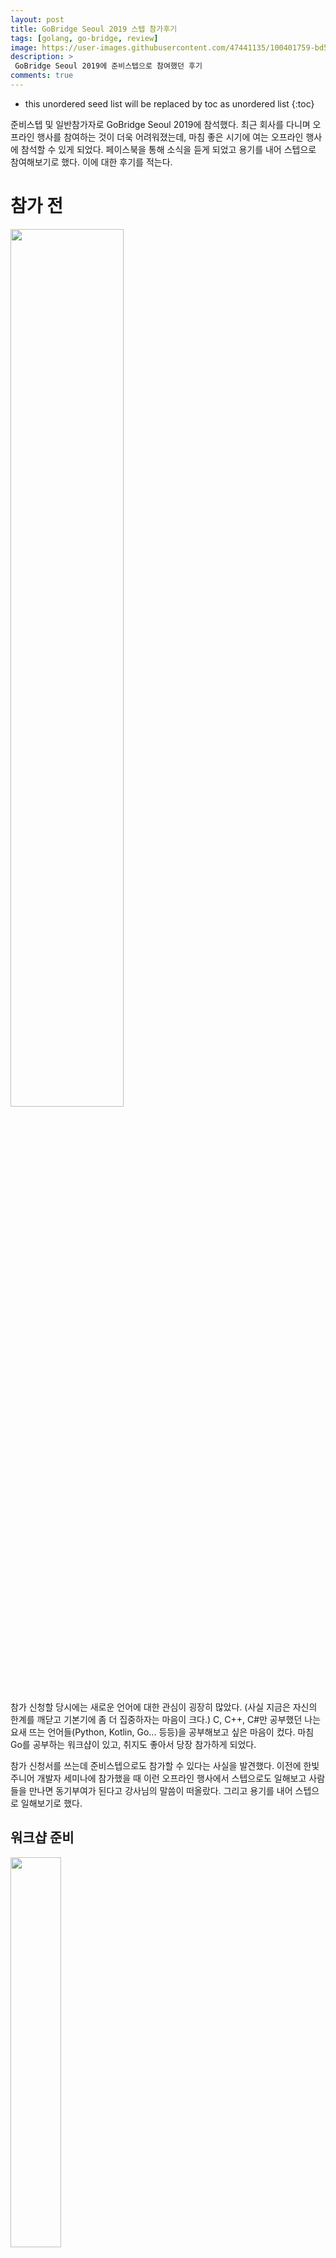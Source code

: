 ```yaml
---
layout: post
title: GoBridge Seoul 2019 스텝 참가후기
tags: [golang, go-bridge, review]
image: https://user-images.githubusercontent.com/47441135/100401759-bd5e3a80-309d-11eb-9e5d-1b68139ea274.png
description: >
 GoBridge Seoul 2019에 준비스텝으로 참여했던 후기
comments: true
---
```


* this unordered seed list will be replaced by toc as unordered list
{:toc}

준비스텝 및 일반참가자로 GoBridge Seoul 2019에 참석했다. 최근 회사를 다니며 오프라인 행사를 참여하는 것이 더욱 어려워졌는데, 마침 좋은 시기에 여는 오프라인 행사에 참석할 수 있게 되었다. 페이스북을 통해 소식을 듣게 되었고 용기를 내어 스텝으로 참여해보기로 했다. 이에 대한 후기를 적는다. 


# 참가 전

<img src="https://user-images.githubusercontent.com/47441135/79192464-b6aeea00-7e63-11ea-9020-db7d31de84e0.jpg" width="60%" height="60%">

참가 신청할 당시에는 새로운 언어에 대한 관심이 굉장히 많았다. (사실 지금은 자신의 한계를 깨닫고 기본기에 좀 더 집중하자는 마음이 크다.) C, C++, C#만 공부했던 나는 요새 뜨는 언어들(Python, Kotlin, Go... 등등)을 공부해보고 싶은 마음이 컸다. 마침 Go를 공부하는 워크샵이 있고, 취지도 좋아서 당장 참가하게 되었다.

참가 신청서를 쓰는데 준비스텝으로도 참가할 수 있다는 사실을 발견했다. 이전에 한빛 주니어 개발자 세미나에 참가했을 때 이런 오프라인 행사에서 스텝으로도 일해보고 사람들을 만나면 동기부여가 된다고 강사님의 말씀이 떠올랐다. 그리고 용기를 내어 스텝으로 일해보기로 했다.


## 워크샵 준비

<img src="https://user-images.githubusercontent.com/47441135/79193086-e0b4dc00-7e64-11ea-8b69-1fa00e5acc11.jpg" width="40%">

행사 전까지는 매 주말 시간이 되는 날엔 회의에 참석하여 어떤 식으로 행사를 이끌어갈지, 필요한 건 무엇인지 이야기했다. 스텝은 처음이어서 처음엔 다른 분들이 하는 일이나 말을 살펴보는 작업을 했다. 후반부에는 나도 의견을 많이 내보았다.  

<img src="https://user-images.githubusercontent.com/47441135/79193138-faeeba00-7e64-11ea-80ff-a36be72e159e.jpg" width="55%"> <img src="https://user-images.githubusercontent.com/47441135/79202758-06e27800-7e75-11ea-846e-f547a8f4d9bc.jpg" width="31%"> 

그리고 포스터를 담당하여 만들었는데, 조금 작지만 유광으로 뽑아서 실물이 굉장히 멋지게 나왔다. 하지만 금융건물이다보니 건물 내부까지도 보안이 철저해서 딱히 포스터를 많이 붙이지 못했다. 그 점은 조금 아쉬웠다. 행사 당일, 스텝와 코치들은 조금 일찍 모였다. 뱅크샐러드 사무실에 처음 가봤는데 확실히 요즘 핫한 어플을 운영하는 회사답게 젊은 분위기가 가득했다. 전체적으로 초록색이 많아서 산뜻한 느낌이 들었고, 빈백과 안마기가 편안한 분위기였다. 

빠르게 다과를 준비하고, 취소자들이 꽤 있어서 조편성을 잠시 다듬었다. 그 후 조끼리 어느 공간을 사용할지 정하고, 참가자들을 맞을 준비를 했다. 확실히 다양하고 많은 사람들이 한자리에 모이다보니, 공지된 시간보다 일찍 오시는 분부터 행사 시작 후 오시는 분까지 다양했다. 행사장소 앞에 앉아 참가자들 안내를 하는데 참석선물인 컵을 받으시고 모두 좋아하셔서 기분이 좋았다.


# 워크샵 참가

<img src="https://user-images.githubusercontent.com/47441135/79202814-1bbf0b80-7e75-11ea-8850-3f5e8f23de70.jpg" width="60%">

우리 조는 어느정도 코딩을 접해본 분들이 모인 조였다. 가볍게 자기소개를 하고 변수부터 차근차근 나가는데 거의 아는 내용이었지만 문법을 익혀나가는 과정 중 Go언어가 어떤 언어인지 대강 윤곽이 그려졌다. 하지만 여전히 이해가 안가는 것이 있다. 변수 작성이나 세미콜론, 조건문 등은 여러 방식으로 쓸 수 있도록 문법적으로 열려있었는데, 중괄호에는 너무나 딱딱한 문법을 사용한다는 사실이다. 특히 사용하지 않는 변수나 함수, 패키지 등은 오류처리한다는 사실에 너무나도 놀랐다. 그리고 어째서 중괄호는 함수명이나 조건식 옆에 붙어있어야 하는걸까?

이러한 의문들은 둘째 날에 조금 적응이 되자 그냥 그런가보다 하고 넘어가게 되었다. 둘째 날엔 오전에 일찍 나와서 go언어의 포인터, 가변배열, 맵, 구조체 등 심화부분을 실험해보았다. 그래도 다른 언어들을 공부한 적이 있어서 빠르게 습득할 수 있었다. struct 내부에 slice로 변수를 선언하고 이를 map으로 저장하여 key값으로 불러오고, 포인터로 저장하는 실험을 함으로써 총체적으로 이해하려 했다.  이후 고루틴에 대해 개념만 익히고 시간이 없어서 실험은 해보지는 못했다. 동시성과 병렬성의  차이를 명확히 몰랐는데 교재에 자세히 적혀 있고 코치님께서 도와주셔서 어떤 개념인지 정확히 이해할 수 있게 되었다.

둘째 날 세션은 1시간 20분 정도여서 많은 걸 배우지는 못했다. 반복문에 대해 배웠는데, 신기하게도 go에는 반복문이 for문 하나뿐이다. 하지만 for 하나로도 while과 foreach가 가능하도록 만들었다. 물론 문법적으로 변화가 크지만 익숙해지면 못쓸 것도 아니었다. 언더바로 index를 대신하여 range를 지정하면 foreach와 동일하게 작동했고, 아예 조건문을 적지 않고 무한루프 내부에서 if()와 break로 빠져나온다면 while과 동일하게 작동한다. 

전체적으로 신기한 문법들이 많았다. 실습 때엔 Todo List를 웹서버를 이용하여 만들어보았다. 서버쪽에서 go가 어떤 식으로 사용되는지도 궁금했고, 개인적으로 서버단에 대한 흥미도 있어서 신청했다. 코치님께서 정말 자세히 설명해주셔서 대충은 이해할 수 있었다. 서버에 대한 흥미도를 기르고, 친밀도를 올릴 수 있는 좋은 시간이었다. 짧은 시간이었지만 이 실습을 고르길 잘했다는 생각이 들었다.


# 워크샵 뒷풀이

뒷풀이 및 네트워킹은 15명 정도가 참가하여 근처 치킨집에서 이루어졌다. ios 개발, 게임 개발, 안드로이드 개발, 웹 개발 등 다양한 환경에서 일하는 개발자분들과 공감가는 이야기와 회사 이야기 등을 나누며 새로운 것을 배우고 유대감을 쌓았다. 오프라인 행사는 시야가 넓어지는 기분이다. 내가 모르는 것들을 알고, 혹은 내가 알고 있었다고 생각하는 것들에 대한 틀을 깨주는 기회가 된다. 이런 행사가 있다는 것에 항상 고마울 따름이다.


# 스텝으로서의 소감

가장 좋았던 점은 행사 전반에 대한 이해도가 높아진다는 것이다. 첫날 세션이 끝나고 스텝과 코치가 모여 각 조가 대체적으로 어떤 분위기였는지, 어느 부분을 힘들어했는지 공유했다. 대부분 초보자 분들이라서 힘들어 했다는 의견이 있었고, 회의실에 들어가서 강의하셨던 코치 분은 조용해서 졸음이 오는 사람들이 많았다는 의견도 나왔다. 이를 다음날에 어떻게 수정하여 반영할지에 대해 잠시 토의를 하고 다음날을 위해 뒷정리를 하고 해산하였다. 이런 일련의 과정들이 쌓여서 나도 나중에 이런 행사를 주도해볼 수도 있지 않을까 하는 생각도 하게 되었다.

스텝과 코치로 만나 좀 더 네트워킹을 할 수 있는 시간이 많다는 점도 좋았다. 각지에서 열심히 살고 있는 다양한 사람들을 만나 이야기하는 것은 언제나 동기부여가 되고 힘이 된다. 후속스터디도 있다고 하니 시간이 난다면 꼭 참여해야겠다. 이번이 2회차이니 내년도에도 참가하게 된다면 코치로서 한 번 참가해보고 싶다.

코치님들께 감사하고 다음에도 이런 좋은 오프라인 행사에 참여할 수 있게 되기를 바란다.
